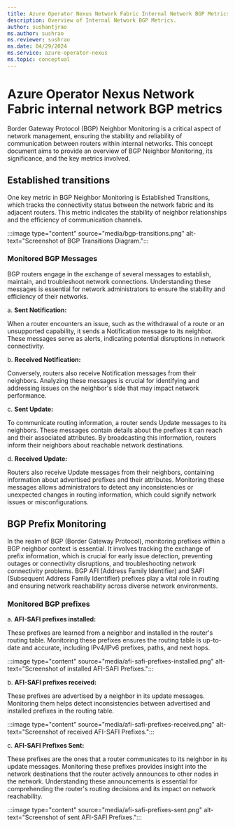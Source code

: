 ```yaml
---
title: Azure Operator Nexus Network Fabric Internal Network BGP Metrics
description: Overview of Internal Network BGP Metrics.
author: sushantjrao
ms.author: sushrao
ms.reviewer: sushrao
ms.date: 04/29/2024
ms.service: azure-operator-nexus
ms.topic: conceptual
---
```


# Azure Operator Nexus Network Fabric internal network BGP metrics

Border Gateway Protocol (BGP) Neighbor Monitoring is a critical aspect of network management, ensuring the stability and reliability of communication between routers within internal networks. This concept document aims to provide an overview of BGP Neighbor Monitoring, its significance, and the key metrics involved.

## Established transitions

One key metric in BGP Neighbor Monitoring is Established Transitions, which tracks the connectivity status between the network fabric and its adjacent routers. This metric indicates the stability of neighbor relationships and the efficiency of communication channels.

   :::image type="content" source="media/bgp-transitions.png" alt-text="Screenshot of BGP Transitions Diagram.":::

### Monitored BGP Messages

BGP routers engage in the exchange of several messages to establish, maintain, and troubleshoot network connections. Understanding these messages is essential for network administrators to ensure the stability and efficiency of their networks.

   a.  **Sent Notification:**

   When a router encounters an issue, such as the withdrawal of a route or an unsupported capability, it sends a Notification message to its neighbor. These messages serve as alerts, indicating potential disruptions in network connectivity.

   b. **Received Notification:**

   Conversely, routers also receive Notification messages from their neighbors. Analyzing these messages is crucial for identifying and addressing issues on the neighbor's side that may impact network performance.

   c. **Sent Update:**

   To communicate routing information, a router sends Update messages to its neighbors. These messages contain details about the prefixes it can reach and their associated attributes. By broadcasting this information, routers inform their neighbors about reachable network destinations.

   d. **Received Update:**

   Routers also receive Update messages from their neighbors, containing information about advertised prefixes and their attributes. Monitoring these messages allows administrators to detect any inconsistencies or unexpected changes in routing information, which could signify network issues or misconfigurations.

## BGP Prefix Monitoring

In the realm of BGP (Border Gateway Protocol), monitoring prefixes within a BGP neighbor context is essential. It involves tracking the exchange of prefix information, which is crucial for early issue detection, preventing outages or connectivity disruptions, and troubleshooting network connectivity problems. BGP AFI (Address Family Identifier) and SAFI (Subsequent Address Family Identifier) prefixes play a vital role in routing and ensuring network reachability across diverse network environments.

### Monitored BGP prefixes

a. **AFI-SAFI prefixes installed:**

   These prefixes are learned from a neighbor and installed in the router's routing table. Monitoring these prefixes ensures the routing table is up-to-date and accurate, including IPv4/IPv6 prefixes, paths, and next hops.

   :::image type="content" source="media/afi-safi-prefixes-installed.png" alt-text="Screenshot of installed AFI-SAFI Prefixes.":::

b. **AFI-SAFI prefixes received:**

   These prefixes are advertised by a neighbor in its update messages. Monitoring them helps detect inconsistencies between advertised and installed prefixes in the routing table.

   :::image type="content" source="media/afi-safi-prefixes-received.png" alt-text="Screenshot of received AFI-SAFI Prefixes.":::

c. **AFI-SAFI Prefixes Sent:**

   These prefixes are the ones that a router communicates to its neighbor in its update messages. Monitoring these prefixes provides insight into the network destinations that the router actively announces to other nodes in the network. Understanding these announcements is essential for comprehending the router's routing decisions and its impact on network reachability.

:::image type="content" source="media/afi-safi-prefixes-sent.png" alt-text="Screenshot of sent AFI-SAFI Prefixes.":::